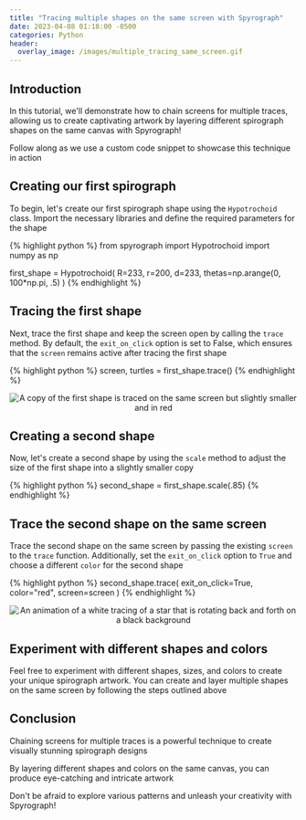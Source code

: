 ```yaml
---
title: "Tracing multiple shapes on the same screen with Spyrograph"
date: 2023-04-08 01:18:00 -0500
categories: Python
header:
  overlay_image: /images/multiple_tracing_same_screen.gif
---
```


## Introduction
In this tutorial, we'll demonstrate how to chain screens for multiple traces, allowing us to create captivating artwork by layering different spirograph shapes on the same canvas with Spyrograph!

Follow along as we use a custom code snippet to showcase this technique in action

## Creating our first spirograph
To begin, let's create our first spirograph shape using the `Hypotrochoid` class. Import the necessary libraries and define the required parameters for the shape

{% highlight python %}
from spyrograph import Hypotrochoid
import numpy as np

first_shape = Hypotrochoid(
    R=233,
    r=200,
    d=233,
    thetas=np.arange(0, 100*np.pi, .5)
)
{% endhighlight %}

## Tracing the first shape
Next, trace the first shape and keep the screen open by calling the `trace` method. By default, the `exit_on_click` option is set to False, which ensures that the `screen` remains active after tracing the first shape

{% highlight python %}
screen, turtles = first_shape.trace()
{% endhighlight %}

<p align="center">
  <img src="{{ site.url }}{{ site.baseurl }}/images/second_shape_multiple_tracing.PNG" alt="A copy of the first shape is traced on the same screen but slightly smaller and in red">
</p>

## Creating a second shape
Now, let's create a second shape by using the `scale` method to adjust the size of the first shape into a  slightly smaller copy

{% highlight python %}
second_shape = first_shape.scale(.85)
{% endhighlight %}

## Trace the second shape on the same screen
Trace the second shape on the same screen by passing the existing `screen` to the `trace` function. Additionally, set the `exit_on_click` option to `True` and choose a different `color` for the second shape

{% highlight python %}
second_shape.trace(
    exit_on_click=True,
    color="red",
    screen=screen
)
{% endhighlight %}

<p align="center">
  <img src="{{ site.url }}{{ site.baseurl }}/images/spirograph_boomerang_example.gif" alt="An animation of a white tracing of a star that is rotating back and forth on a black background">
</p>

## Experiment with different shapes and colors
Feel free to experiment with different shapes, sizes, and colors to create your unique spirograph artwork. You can create and layer multiple shapes on the same screen by following the steps outlined above

## Conclusion
Chaining screens for multiple traces is a powerful technique to create visually stunning spirograph designs

By layering different shapes and colors on the same canvas, you can produce eye-catching and intricate artwork

Don't be afraid to explore various patterns and unleash your creativity with Spyrograph!